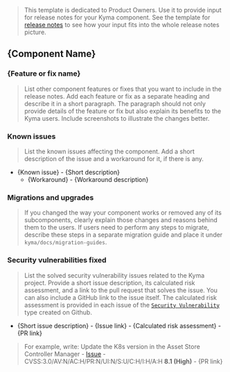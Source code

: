 > This template is dedicated to Product Owners. Use it to provide input for release notes for your Kyma component. See the template for [release notes](./release-notes.md) to see how your input fits into the whole release notes picture.

## {Component Name}

### {Feature or fix name}

> List other component features or fixes that you want to include in the release notes. Add each feature or fix as a separate heading and describe it in a short paragraph. The paragraph should not only provide details of the feature or fix but also explain its benefits to the Kyma users. Include screenshots to illustrate the changes better.

### Known issues

> List the known issues affecting the component. Add a short description of the issue and a workaround for it, if there is any.
- {Known issue} - {Short description}
    - {Workaround} - {Workaround description}

### Migrations and upgrades

> If you changed the way your component works or removed any of its subcomponents, clearly explain those changes and reasons behind them to the users. If users need to perform any steps to migrate, describe these steps in a separate migration guide and place it under `kyma/docs/migration-guides`.

### Security vulnerabilities fixed

> List the solved security vulnerability issues related to the Kyma project. Provide a short issue description, its calculated risk assessment, and a link to the pull request that solves the issue. You can also include a GitHub link to the issue itself. The calculated risk assessment is provided in each issue of the [`Security Vulnerability`](https://github.com/kyma-project/kyma/issues/new?template=security-vulnerability.md) type created on Github.
- {Short issue description} - {Issue link} - {Calculated risk assessment} - {PR link}

>For example, write:
> Update the K8s version in the Asset Store Controller Manager - [Issue](https://github.com/kyma-project/kyma/issues/5080) - CVSS:3.0/AV:N/AC:H/PR:N/UI:N/S:U/C:H/I:H/A:H **8.1 (High)** - {PR link}
